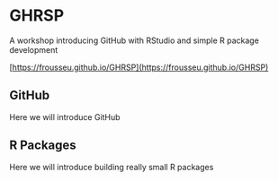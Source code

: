 # GHRSP
A workshop introducing GitHub with RStudio and simple R package development

[https://frousseu.github.io/GHRSP](https://frousseu.github.io/GHRSP)

## GitHub

Here we will introduce GitHub

## R Packages

Here we will introduce building really small R packages


